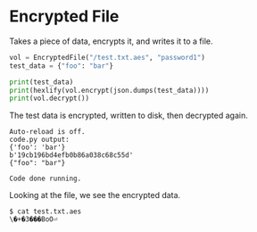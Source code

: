 # Encrypted File

Takes a piece of data, encrypts it, and writes it to a file.

```python
vol = EncryptedFile("/test.txt.aes", "password1")
test_data = {"foo": "bar"}

print(test_data)
print(hexlify(vol.encrypt(json.dumps(test_data))))
print(vol.decrypt())
```
The test data is encrypted, written to disk, then decrypted again.
```text
Auto-reload is off.
code.py output:
{'foo': 'bar'}
b'19cb196bd4efb0b86a038c68c55d'
{"foo": "bar"}

Code done running.
```
Looking at the file, we see the encrypted data.
```text
$ cat test.txt.aes
\�+�3���BoO⏎ 
```

